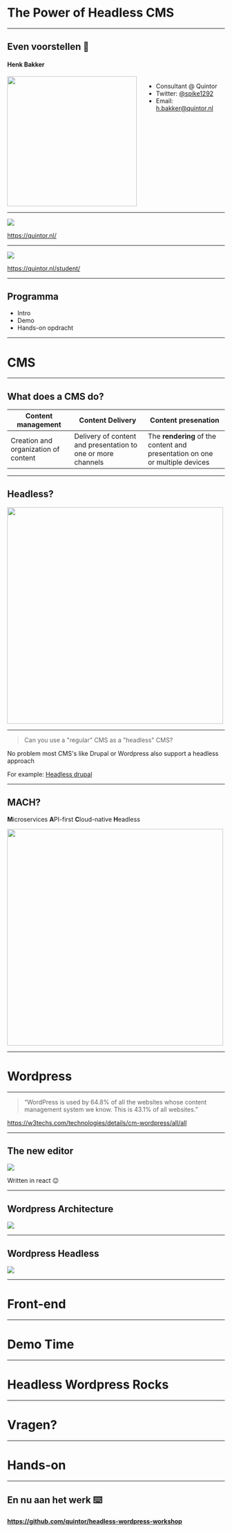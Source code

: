 <!-- .slide: data-background="./images/home.png", data-background-transition="slide", class="title_page" -->

# The Power of Headless CMS

---

## Even voorstellen 🤝

#### Henk Bakker

<div class="columns two">
  <div class="left">
    <img src="images/henk.jpg" style="max-height: none" height="300px">
  </div>
  <div class="right">
    <ul>
      <li>Consultant @ Quintor</li>
      <li>Twitter: <a href="https://twitter.com/spike1292">@spike1292</a></li>
      <li>Email: <a href="mailto:h.bakker@quintor.nl">h.bakker@quintor.nl</a></li>
    </ul>
  </div>
</div>

---

<!-- .slide: class="center-img quintor-background" data-background-color="#181D27" -->

<img src="images/quintor-techniek.jpg" style="max-height: none; border:0; background: transparent; box-shadow: none">

https://quintor.nl/

---

<!-- .slide: class="center-img quintor-background" data-background-color="#181D27" -->

<img src="images/quintor-student.jpg" style="max-height: none; border:0; background: transparent; box-shadow: none">

https://quintor.nl/student/

---

## Programma

- Intro
- Demo
- Hands-on opdracht

---

<!-- .slide: data-background="./images/cms-background.jpg", data-background-transition="slide" class="dark-background dark-overlay" -->

# CMS

---

## What does a CMS do?

| Content management                   | Content Delivery <!-- .element: class="fragment" data-fragment-index="1" -->                                             | Content presenation <!-- .element: class="fragment" data-fragment-index="2" -->                                                          |
| ------------------------------------ | ------------------------------------------------------------------------------------------------------------------------ | ---------------------------------------------------------------------------------------------------------------------------------------- |
| Creation and organization of content | Delivery of content and presentation to one or more channels <!-- .element: class="fragment" data-fragment-index="1" --> | <!-- .element: class="fragment" data-fragment-index="2" --> The **rendering** of the content and presentation on one or multiple devices |

---

## Headless?

<img src="images/headless-cms.webp" height="500"/>

---

> Can you use a "regular" CMS as a "headless" CMS?

No problem most CMS's like Drupal or Wordpress also support a headless approach <!-- .element: class="fragment" data-fragment-index="1" -->

For example: <!-- .element: class="fragment" data-fragment-index="1" --> [Headless drupal](https://www.drupal.org/association/supporters/blog/implementation-guide-on-headless-and-decoupled-cms) <!-- .element: class="fragment" data-fragment-index="1" -->

---

## MACH?

**M**icroservices **A**PI-first **C**loud-native **H**eadless

<img src="images/mach.png" height="500"/>


---

<!-- .slide: data-background="./images/sitecore-background.jpg", data-background-transition="slide" class="dark-background dark-overlay" -->

# Wordpress

---

<!-- .slide: class="center-img" -->

> &ldquo;WordPress is used by 64.8% of all the websites whose content management system we know. This is 43.1% of all websites.&rdquo;

<https://w3techs.com/technologies/details/cm-wordpress/all/all>

---

<!-- .slide: class="center-img" -->

## The new editor

<img src="images/wordpress-gutenberg.png" style="background: #fff">

Written in react 😉 <!-- .element: class="fragment" -->

---

<!-- .slide: class="center-img" -->

## Wordpress Architecture

<img src="images/wordpress-architecture.png">

---

<!-- .slide: class="center-img" -->

## Wordpress Headless

<img src="images/headless.jpg">

---

<!-- .slide: data-background="./images/frontend-background.jpg", data-background-transition="slide" class="dark-background dark-overlay" -->

# Front-end

---

<!-- .slide: data-background="./images/demo-background.jpg", data-background-transition="slide" class="dark-background dark-overlay" -->

# Demo Time

---

<!-- .slide: data-background="./images/rocks-background.jpg", data-background-transition="slide" class="dark-background dark-overlay" -->

# Headless Wordpress Rocks

---

<!-- .slide: data-background="./images/skyline_dark.png", data-background-transition="slide"  class="dark-background dark-overlay" -->

# Vragen?

---

<!-- .slide: data-background="./images/keyboard_dark.jpg", data-background-transition="slide" class="dark-background" -->

# Hands-on

---

## En nu aan het werk ⌨️

#### <a href="https://github.com/quintor/headless-wordpress-workshop" target="_blank">https://github.com/quintor/headless-wordpress-workshop</a>
